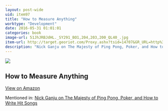 ```yaml
---
layout: post-wide
uid: item97
title: "How to Measure Anything"
worktype: "Development"
date: 2016-05-31 01:01:01
categories: book
image-url: 51JhJRBJdHL._SY291_BO1,204,203,200_QL40_.jpg
item-url: http://target.georiot.com/Proxy.ashx?tsid=14707&GR_URL=http%3A%2F%2Fwww.amazon.com%2FHow-Measure-Anything-Intangibles-Business%2Fdp%2F1118539273%2F
description: "Nick Ganju on The Majesty of Ping Pong, Poker, and How to Write Hit Songs"
---
```

<a href="http://target.georiot.com/Proxy.ashx?tsid=14707&GR_URL=http%3A%2F%2Fwww.amazon.com%2FHow-Measure-Anything-Intangibles-Business%2Fdp%2F1118539273%2F" target="blank"><img src="../../../../img/thumbs/51JhJRBJdHL._SY291_BO1,204,203,200_QL40_.jpg" class="prod-img"></a>
<h2>How to Measure Anything</h2>
<p><a class="btn btn-primary" href="http://target.georiot.com/Proxy.ashx?tsid=14707&GR_URL=http%3A%2F%2Fwww.amazon.com%2FHow-Measure-Anything-Intangibles-Business%2Fdp%2F1118539273%2F" target="blank">View on Amazon</a><p>
<p>Mentioned in: <a href="http://fourhourworkweek.com/2014/11/21/nick-ganju/" target="blank">Nick Ganju on The Majesty of Ping Pong, Poker, and How to Write Hit Songs</a></p>
